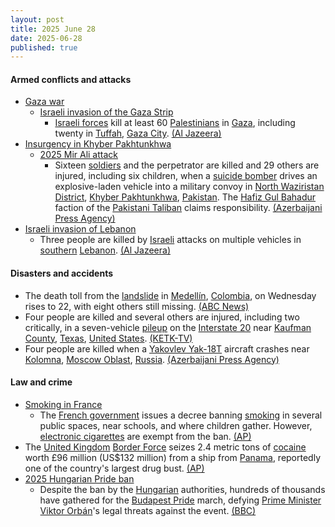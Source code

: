 ```yaml
---
layout: post
title: 2025 June 28
date: 2025-06-28
published: true
---
```



#### Armed conflicts and attacks

* [Gaza war](https://en.wikipedia.org/wiki/Gaza_war "Gaza war")
  * [Israeli invasion of the Gaza Strip](https://en.wikipedia.org/wiki/Israeli_invasion_of_the_Gaza_Strip "Israeli invasion of the Gaza Strip")
    * [Israeli forces](https://en.wikipedia.org/wiki/Israel_Defense_Forces "Israel Defense Forces") kill at least 60 [Palestinians](https://en.wikipedia.org/wiki/Palestinians "Palestinians") in [Gaza](https://en.wikipedia.org/wiki/Gaza_Strip "Gaza Strip"), including twenty in [Tuffah](https://en.wikipedia.org/wiki/Tuffah "Tuffah"), [Gaza City](https://en.wikipedia.org/wiki/Gaza_City "Gaza City"). [(Al Jazeera)](https://www.aljazeera.com/news/2025/6/29/at-least-66-children-dead-of-malnutrition-in-gaza-as-israel-tightens-siege)
* [Insurgency in Khyber Pakhtunkhwa](https://en.wikipedia.org/wiki/Insurgency_in_Khyber_Pakhtunkhwa "Insurgency in Khyber Pakhtunkhwa")
  * [2025 Mir Ali attack](https://en.wikipedia.org/wiki/2025_Mir_Ali_attack "2025 Mir Ali attack")
    * Sixteen [soldiers](https://en.wikipedia.org/wiki/Pakistan_Armed_Forces "Pakistan Armed Forces") and the perpetrator are killed and 29 others are injured, including six children, when a [suicide bomber](https://en.wikipedia.org/wiki/Suicide_bomber "Suicide bomber") drives an explosive-laden vehicle into a military convoy in [North Waziristan District](https://en.wikipedia.org/wiki/North_Waziristan_District "North Waziristan District"), [Khyber Pakhtunkhwa](https://en.wikipedia.org/wiki/Khyber_Pakhtunkhwa "Khyber Pakhtunkhwa"), [Pakistan](https://en.wikipedia.org/wiki/Pakistan "Pakistan"). The [Hafiz Gul Bahadur](https://en.wikipedia.org/wiki/Hafiz_Gul_Bahadur "Hafiz Gul Bahadur") faction of the [Pakistani Taliban](https://en.wikipedia.org/wiki/Pakistani_Taliban "Pakistani Taliban") claims responsibility. [(Azerbaijani Press Agency)](https://en.apa.az/asia/suicide-bomber-kills-16-in-pakistan-updated-471610)
* [Israeli invasion of Lebanon](https://en.wikipedia.org/wiki/2024_Israeli_invasion_of_Lebanon "2024 Israeli invasion of Lebanon")
  * Three people are killed by [Israeli](https://en.wikipedia.org/wiki/Israel "Israel") attacks on multiple vehicles in [southern](https://en.wikipedia.org/wiki/Southern_Lebanon "Southern Lebanon") [Lebanon](https://en.wikipedia.org/wiki/Lebanon "Lebanon"). [(Al Jazeera)](https://www.aljazeera.com/news/2025/6/28/israeli-strikes-on-south-lebanon-kill-three-ministry)

#### Disasters and accidents

* The death toll from the [landslide](https://en.wikipedia.org/wiki/Landslide "Landslide") in [Medellín](https://en.wikipedia.org/wiki/Medell%C3%ADn "Medellín"), [Colombia](https://en.wikipedia.org/wiki/Colombia "Colombia"), on Wednesday rises to 22, with eight others still missing. [(ABC News)](https://abcnews.go.com/amp/International/wireStory/death-toll-landslide-colombia-rises-22-8-missing-123302335)
* Four people are killed and several others are injured, including two critically, in a seven-vehicle [pileup](https://en.wikipedia.org/wiki/Pileup "Pileup") on the [Interstate 20](https://en.wikipedia.org/wiki/Interstate_20_in_Texas "Interstate 20 in Texas") near [Kaufman County](https://en.wikipedia.org/wiki/Kaufman_County%2C_Texas "Kaufman County, Texas"), [Texas](https://en.wikipedia.org/wiki/Texas "Texas"), [United States](https://en.wikipedia.org/wiki/United_States "United States"). [(KETK-TV)](https://www.ketk.com/news/traffic-roads/traffic-alert-multi-vehicle-crash-near-kaufman-county-causes-back-up-on-i-20/)
* Four people are killed when a [Yakovlev Yak-18T](https://en.wikipedia.org/wiki/Yakovlev_Yak-18T "Yakovlev Yak-18T") aircraft crashes near [Kolomna](https://en.wikipedia.org/wiki/Kolomna "Kolomna"), [Moscow Oblast](https://en.wikipedia.org/wiki/Moscow_Oblast "Moscow Oblast"), [Russia](https://en.wikipedia.org/wiki/Russia "Russia"). [(Azerbaijani Press Agency)](https://en.apa.az/cis-countries/4-killed-in-plane-crash-near-moscow-471619)

#### Law and crime

* [Smoking in France](https://en.wikipedia.org/wiki/Smoking_in_France "Smoking in France")
  * The [French government](https://en.wikipedia.org/wiki/French_government "French government") issues a decree banning [smoking](https://en.wikipedia.org/wiki/Smoking "Smoking") in several public spaces, near schools, and where children gather. However, [electronic cigarettes](https://en.wikipedia.org/wiki/Electronic_cigarette "Electronic cigarette") are exempt from the ban. [(AP)](https://apnews.com/article/france-smoking-ban-parks-beaches-cancer-5def355f3f68af0572b2e4dcced9756c)
* The [United Kingdom](https://en.wikipedia.org/wiki/United_Kingdom "United Kingdom") [Border Force](https://en.wikipedia.org/wiki/Border_Force "Border Force") seizes 2.4 metric tons of [cocaine](https://en.wikipedia.org/wiki/Cocaine "Cocaine") worth £96 million (US$132 million) from a ship from [Panama](https://en.wikipedia.org/wiki/Panama "Panama"), reportedly one of the country's largest drug bust. [(AP)](https://apnews.com/article/cocaine-seized-london-port-container-panama-6cfdbae51c9262f5868778bfd28836e1)
* [2025 Hungarian Pride ban](https://en.wikipedia.org/wiki/2025_Hungarian_Pride_ban "2025 Hungarian Pride ban")
  * Despite the ban by the [Hungarian](https://en.wikipedia.org/wiki/Hungary "Hungary") authorities, hundreds of thousands have gathered for the [Budapest Pride](https://en.wikipedia.org/wiki/Budapest_Pride "Budapest Pride") march, defying [Prime Minister](https://en.wikipedia.org/wiki/Prime_Minister_of_Hungary "Prime Minister of Hungary") [Viktor Orbán](https://en.wikipedia.org/wiki/Viktor_Orb%C3%A1n "Viktor Orbán")'s legal threats against the event. [(BBC)](https://www.bbc.com/news/articles/c23g02dl1z8o)
